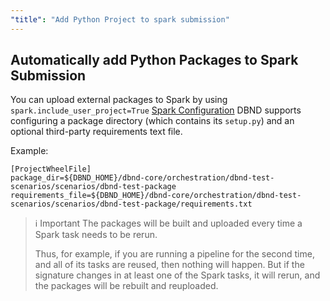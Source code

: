 ```yaml
---
"title": "Add Python Project to spark submission"
---
```

## Automatically add Python Packages to Spark Submission

You can upload external packages to Spark by using `spark.include_user_project=True` [Spark Configuration](doc:spark-configuration)
DBND supports configuring a package directory (which contains its `setup.py`) and an optional third-party requirements text file.

Example:

```
[ProjectWheelFile]
package_dir=${DBND_HOME}/dbnd-core/orchestration/dbnd-test-scenarios/scenarios/dbnd-test-package
requirements_file=${DBND_HOME}/dbnd-core/orchestration/dbnd-test-scenarios/scenarios/dbnd-test-package/requirements.txt
```

>ℹ️ Important
> The packages will be built and uploaded every time a Spark task needs to be rerun.
>
> Thus, for example, if you are running a pipeline for the second time, and all of its tasks are reused, then nothing will happen. But if the signature changes in at least one of the Spark tasks, it will rerun, and the packages will be rebuilt and reuploaded.
